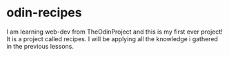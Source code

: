 # odin-recipes
I am learning web-dev from TheOdinProject and this is my first ever project!
It is a project called recipes.
I will be applying all the knowledge i gathered in the previous lessons.